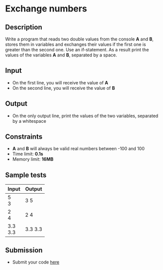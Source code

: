# Exchange numbers

## Description
Write a program that reads two double values from the console **A** and **B**, stores them in variables and exchanges their values if the first one is greater than the second one. 
Use an if-statement. As a result print the values of the variables **A** and **B**, separated by a space.

## Input
- On the first line, you will receive the value of **A**
- On the second line, you will receive the value of **B**

## Output
- On the only output line, print the values of the two variables, separated by a whitespace

## Constraints
- **A** and **B** will always be valid real numbers between -100 and 100
- Time limit: **0.1s**
- Memory limit: **16MB**

## Sample tests

|      Input      |      Output     |
|-----------------|-----------------|
| 5<br/>3         | 3 5             |
| 2<br/>4         | 2 4             |
| 3.3<br/>3.3     | 3.3 3.3         |

## Submission
- Submit your code [here](http://bgcoder.com/Contests/Compete/Index/309#0)
